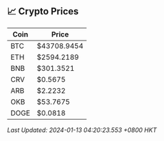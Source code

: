## 📈 Crypto Prices

| Coin | Price |
| ---- | ----- |
| BTC | $43708.9454 |
| ETH | $2594.2189 |
| BNB | $301.3521 |
| CRV | $0.5675 |
| ARB | $2.2232 |
| OKB | $53.7675 |
| DOGE | $0.0818 |

_Last Updated: 2024-01-13 04:20:23.553 +0800 HKT_